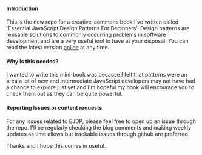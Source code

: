 
#### Introduction

This is the new repo for a creative-commons book I've written called 'Essential JavaScript Design Patterns For Beginners'. Design patterns are reusable solutions to commonly occurring problems in software development and are a very useful tool to have at your disposal. You can read the latest version [online](http://addyosmani.com/resources/essentialjsdesignpatterns/book/ "Read Online") at any time.

#### Why is this needed?

I wanted to write this mini-book was because I felt that patterns were an area a lot of new and intermediate JavaScript developers may not have had a chance to explore just yet and I'm hopeful my book will encourage you to check them out as they can be quite powerful.

#### Reporting Issues or content requests

For any issues related to EJDP, please feel free to open up an issue through the repo. I'll be regularly checking the blog comments and making weekly updates as time allows but trackable issues through github are preferred.

Thanks and I hope this comes in useful.